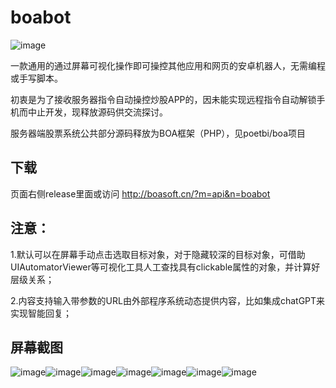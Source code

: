 # boabot
![image](app/src/main/res/drawable/icon.png)

一款通用的通过屏幕可视化操作即可操控其他应用和网页的安卓机器人，无需编程或手写脚本。

初衷是为了接收服务器指令自动操控炒股APP的，因未能实现远程指令自动解锁手机而中止开发，现释放源码供交流探讨。

服务器端股票系统公共部分源码释放为BOA框架（PHP），见poetbi/boa项目

## 下载
页面右侧release里面或访问 http://boasoft.cn/?m=api&n=boabot

## 注意：
1.默认可以在屏幕手动点击选取目标对象，对于隐藏较深的目标对象，可借助UIAutomatorViewer等可视化工具人工查找具有clickable属性的对象，并计算好层级关系；

2.内容支持输入带参数的URL由外部程序系统动态提供内容，比如集成chatGPT来实现智能回复；

## 屏幕截图
![image](screenshoot/1.jpg)![image](screenshoot/2.jpg)![image](screenshoot/3.jpg)![image](screenshoot/4.jpg)![image](screenshoot/5.jpg)![image](screenshoot/6.jpg)![image](screenshoot/7.jpg)
